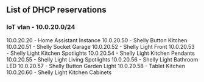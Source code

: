 ## List of DHCP reservations

### IoT vlan - 10.0.20.0/24

10.0.20.20 - Home Assistant Instance
10.0.20.50 - Shelly Button Kitchen
10.0.20.51 - Shelly Socket Garage
10.0.20.52 - Shelly Light Front
10.0.20.53 - Shelly Light Kitchen Spotlights
10.0.20.54 - Shelly Light Kitchen Pendants
10.0.20.55 - Shelly Light Living Spotlights
10.0.20.56 - Shelly Light Bathroom LED
10.0.20.57 - Shelly Button Garden Light
10.0.20.58 - Tablet Kitchen
10.0.20.60 - Shelly Light Kitchen Cabinets
